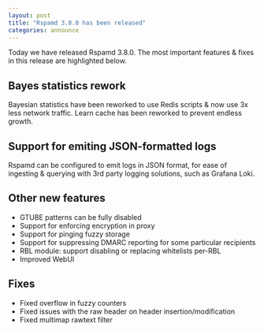 ```yaml
---
layout: post
title: "Rspamd 3.8.0 has been released"
categories: announce
---
```


Today we have released Rspamd 3.8.0. The most important features & fixes in this release are highlighted below.

## Bayes statistics rework

Bayesian statistics have been reworked to use Redis scripts & now use 3x less network traffic. Learn cache has been reworked to prevent endless growth. 

## Support for emiting JSON-formatted logs

Rspamd can be configured to emit logs in JSON format, for ease of ingesting & querying with 3rd party logging solutions, such as Grafana Loki.

## Other new features

* GTUBE patterns can be fully disabled
* Support for enforcing encryption in proxy
* Support for pinging fuzzy storage
* Support for suppressing DMARC reporting for some particular recipients
* RBL module: support disabling or replacing whitelists per-RBL
* Improved WebUI

## Fixes

* Fixed overflow in fuzzy counters
* Fixed issues with the raw header on header insertion/modification
* Fixed multimap rawtext filter
